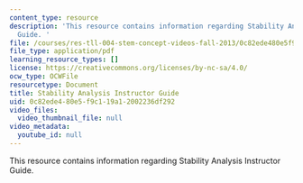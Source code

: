 ```yaml
---
content_type: resource
description: 'This resource contains information regarding Stability Analysis Instructor
  Guide. '
file: /courses/res-tll-004-stem-concept-videos-fall-2013/0c82ede480e5f9c119a12002236df292_MITRES_TLL-004F13_StbAl_IG.pdf
file_type: application/pdf
learning_resource_types: []
license: https://creativecommons.org/licenses/by-nc-sa/4.0/
ocw_type: OCWFile
resourcetype: Document
title: Stability Analysis Instructor Guide
uid: 0c82ede4-80e5-f9c1-19a1-2002236df292
video_files:
  video_thumbnail_file: null
video_metadata:
  youtube_id: null
---
```

This resource contains information regarding Stability Analysis Instructor Guide. 